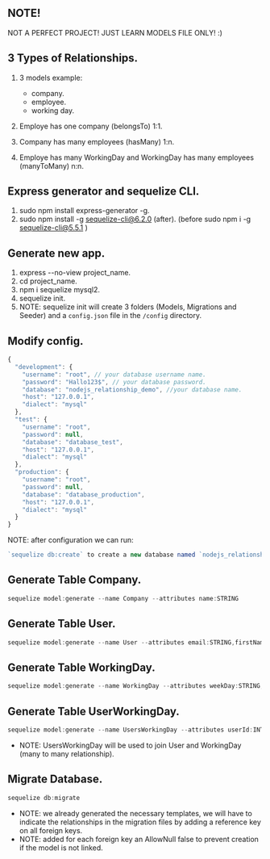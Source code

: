 ## NOTE!
NOT A PERFECT PROJECT! JUST LEARN MODELS FILE ONLY! :)

## 3 Types of Relationships.
1. 3 models example:
   - company.
   - employee.
   - working day.

2. Employe has one company (belongsTo) 1:1.
3. Company has many employees (hasMany) 1:n.
4. Employe has many WorkingDay and WorkingDay has many employees (manyToMany) n:n.

## Express generator and sequelize CLI.
1. sudo npm install express-generator -g.
2. sudo npm install -g sequelize-cli@6.2.0 (after). (before sudo npm i -g sequelize-cli@5.5.1 )

## Generate new app.
1. express --no-view project_name.
2. cd project_name.
3. npm i sequelize mysql2.
4. sequelize init.
5. NOTE: sequelize init will create 3 folders (Models, Migrations and Seeder) and a `config.json` file in the `/config` directory.

## Modify config.
```javascript
{
  "development": {
    "username": "root", // your database username name.
    "password": "Hallo123$", // your database password.
    "database": "nodejs_relationship_demo", //your database name.
    "host": "127.0.0.1",
    "dialect": "mysql"
  },
  "test": {
    "username": "root",
    "password": null,
    "database": "database_test",
    "host": "127.0.0.1",
    "dialect": "mysql"
  },
  "production": {
    "username": "root",
    "password": null,
    "database": "database_production",
    "host": "127.0.0.1",
    "dialect": "mysql"
  }
}
```
NOTE: after configuration we can run:
```javascript
`sequelize db:create` to create a new database named `nodejs_relationship_demo`
```

## Generate Table Company.
```javascript
sequelize model:generate --name Company --attributes name:STRING
```

## Generate Table User.
```javascript
sequelize model:generate --name User --attributes email:STRING,firstName:STRING,lastName:STRING,companyId:INTEGER
```

## Generate Table WorkingDay.
```javascript
sequelize model:generate --name WorkingDay --attributes weekDay:STRING,workingDate:DATE,isWorking:BOOLEAN
```

## Generate Table UserWorkingDay.
```javascript
sequelize model:generate --name UsersWorkingDay --attributes userId:INTEGER,workingDayId:INTEGER
```
* NOTE: UsersWorkingDay will be used to join User and WorkingDay (many to many relationship).

## Migrate Database.
```javascript
sequelize db:migrate
```
* NOTE: we already generated the necessary templates, we will have to indicate the relationships in the migration files by adding a reference key on all foreign keys.
* NOTE: added for each foreign key an AllowNull false to prevent creation if the model is not linked.